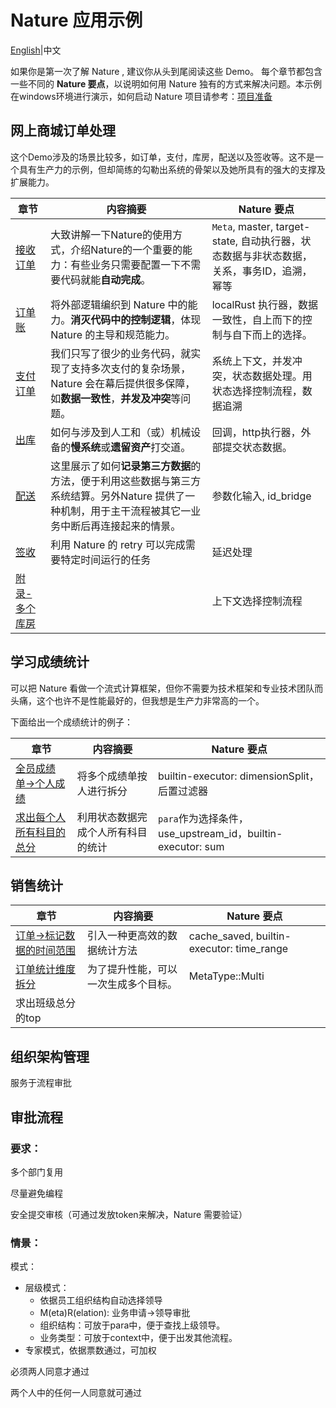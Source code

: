 # Nature 应用示例
[English](README_EN.md)|中文

如果你是第一次了解 Nature , 建议你从头到尾阅读这些 Demo。 每个章节都包含一些不同的 **Nature 要点**，以说明如何用 Nature 独有的方式来解决问题。本示例在windows环境进行演示，如何启动 Nature 项目请参考：[项目准备](doc/ZH/prepare.md)

## 网上商城订单处理

这个Demo涉及的场景比较多，如订单，支付，库房，配送以及签收等。这不是一个具有生产力的示例，但却简练的勾勒出系统的骨架以及她所具有的强大的支撑及扩展能力。

| 章节                                                         | 内容摘要                                                     | Nature 要点                                                  |
| ------------------------------------------------------------ | ------------------------------------------------------------ | ------------------------------------------------------------ |
| [接收订单](doc/ZH/emall/emall-1-order-generate.md)           | 大致讲解一下Nature的使用方式，介绍Nature的一个重要的能力：有些业务只需要配置一下不需要代码就能**自动完成**。 | `Meta`, master, target-state, 自动执行器，状态数据与非状态数据，关系，事务ID，追溯，幂等 |
| [订单账](doc/ZH/emall/emall-2-order-account.md)              | 将外部逻辑编织到 Nature 中的能力。**消灭代码中的控制逻辑**，体现 Nature 的主导和规范能力。 | localRust 执行器，数据一致性，自上而下的控制与自下而上的选择。 |
| [支付订单](doc/ZH/emall/emall-3-pay-the-bill.md)             | 我们只写了很少的业务代码，就实现了支持多次支付的复杂场景，Nature 会在幕后提供很多保障，如**数据一致性**，**并发及冲突**等问题。 | 系统上下文，并发冲突，状态数据处理。用状态选择控制流程，数据追溯 |
| [出库](doc/ZH/emall/emall-4-stock-out.md)                    | 如何与涉及到人工和（或）机械设备的**慢系统**或**遗留资产**打交道。 | 回调，http执行器，外部提交状态数据。                         |
| [配送](doc/ZH/emall/emall-5-delivery.md)                     | 这里展示了如何**记录第三方数据**的方法，便于利用这些数据与第三方系统结算。另外Nature 提供了一种机制，用于主干流程被其它一业务中断后再连接起来的情景。 | 参数化输入, id_bridge                                        |
| [签收](doc/ZH/emall/emall-6-signed.md)                       | 利用 Nature 的 retry 可以完成需要特定时间运行的任务          | 延迟处理                                                     |
| [附录-多个库房](doc/ZH/emall/emall-appendix-multi-warehouse.md) |                                                              | 上下文选择控制流程                                           |

## 学习成绩统计

可以把 Nature 看做一个流式计算框架，但你不需要为技术框架和专业技术团队而头痛，这个也许不是性能最好的，但我想是生产力非常高的一个。

下面给出一个成绩统计的例子：

| 章节                                                         | 内容摘要                           | Nature 要点                                                |
| ------------------------------------------------------------ | ---------------------------------- | ---------------------------------------------------------- |
| [全员成绩单->个人成绩](doc/ZH/score/score_1_to_persion.md)   | 将多个成绩单按人进行拆分           | builtin-executor: dimensionSplit，后置过滤器               |
| [求出每个人所有科目的总分](doc/ZH/score/score_2_person_total_score.md) | 利用状态数据完成个人所有科目的统计 | `para`作为选择条件，use_upstream_id，builtin-executor: sum |

## 销售统计

| 章节                                                         | 内容摘要                             | Nature 要点                               |
| ------------------------------------------------------------ | ------------------------------------ | ----------------------------------------- |
| [订单->标记数据的时间范围](doc/ZH/sale/sale_1_make_time_range.md) | 引入一种更高效的数据统计方法         | cache_saved, builtin-executor: time_range |
| [订单统计维度拆分](doc/ZH/sale/sale_2_order_to_item.md)      | 为了提升性能，可以一次生成多个目标。 | MetaType::Multi                           |
| 求出班级总分的top                                            |                                      |                                           |

## 组织架构管理

服务于流程审批

## 审批流程

### 要求：

多个部门复用

尽量避免编程

安全提交审核（可通过发放token来解决，Nature 需要验证）

### 情景：

模式：

- 层级模式：
  - 依据员工组织结构自动选择领导
  - M(eta)R(elation): 业务申请->领导审批
  - 组织结构：可放于para中，便于查找上级领导。
  - 业务类型：可放于context中，便于出发其他流程。
- 专家模式，依据票数通过，可加权



必须两人同意才通过

两个人中的任何一人同意就可通过

